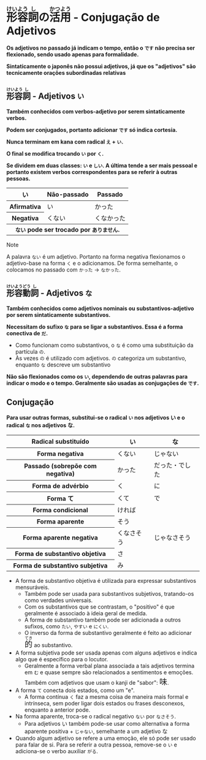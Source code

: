 # <ruby>形<rt>けい</rt>容<rt>よう</rt>詞<rt>し</rt></ruby>の<ruby>活<rt>かつ</rt>用<rt>よう</rt></ruby> - Conjugação de Adjetivos

**Os adjetivos no passado já indicam o tempo, então o `です` não precisa ser flexionado, sendo usado apenas para formalidade.**

**Sintaticamente o japonês não possui adjetivos, já que os "adjetivos" são tecnicamente orações subordinadas relativas**

## <ruby>形<rt>けい</rt>容<rt>よう</rt>詞<rt>し</rt></ruby> - Adjetivos `い`

**Também conhecidos com verbos-adjetivo por serem sintaticamente verbos.**

**Podem ser conjugados, portanto adicionar `です` só indica cortesia.**

**Nunca terminam em kana com radical `え` + `い`.**

**O final se modifica trocando `い` por `く`.**

**Se dividem em duas classes: `い` e `しい`. A última tende a ser mais pessoal e portanto existem verbos correspondentes para se referir à outras pessoas.**

<table>
    <thead>
        <tr>
            <th>い</th>
            <th>Não-passado</th>
            <th>Passado</th>
        </tr>
    </thead>
    <tr>
        <th>Afirmativa</th>
        <td>い</td>
        <td>かった</td>
    </tr>
    <tr>
        <th>Negativa</th>
        <td>くない</td>
        <td>くなかった</td>
    </tr>
        <tr>
        <th colspan="3"><code>ない</code> pode ser trocado por <code>ありません</code>.</th>
    </tr>
</table>

> [!NOTE]
> A palavra `ない` é um adjetivo. Portanto na forma negativa flexionamos o adjetivo-base na forma `く` e o adicionamos. De forma semelhante, o colocamos no passado com `かった` → `なかった`.

## <ruby>形<rt>けい</rt>容<rt>よう</rt>動<rt>どう</rt>詞<rt>し</rt></ruby> - Adjetivos `な`

**Também conhecidos como adjetivos nominais ou substantivos-adjetivo por serem sintaticamente substantivos.**

**Necessitam do sufixo `な` para se ligar a substantivos. Essa é a forma conectiva de `だ`.**

-   Como funcionam como substantivos, o `な` é como uma substituição da partícula `の`.
-   Às vezes `の` é utilizado com adjetivos. `の` categoriza um substantivo, enquanto `な` descreve um substantivo

**Não são flexionados como os `い`, dependendo de outras palavras para indicar o modo e o tempo. Geralmente são usadas as conjugações de `です`.**

## Conjugação

**Para usar outras formas, substitui-se o radical `い` nos adjetivos い e o radical `な` nos adjetivos な.**

<table>
    <thead>
        <tr>
            <th>Radical substituído</th>
            <th>い</th>
            <th>な</th>
        </tr>
    </thead>
    <tr>
        <th>Forma negativa</th>
        <td>くない</td>
        <td>じゃない</td>
    </tr>
    <tr>
        <th>Passado (sobrepõe com negativa)</th>
        <td>かった</td>
        <td>だった・でした</td>
    </tr>
    <tr>
        <th>Forma de advérbio</th>
        <td>く</td>
        <td>に</td>
    </tr>
    <tr>
        <th>Forma て</th>
        <td>くて</td>
        <td>で</td>
    </tr>
    <tr>
        <th>Forma condicional</th>
        <td>ければ</td>
        <td></td>
    </tr>
    <tr>
        <th>Forma aparente</th>
        <td colspan="2">そう</td>
    </tr>
    <tr>
        <th>Forma aparente negativa</th>
        <td>くなさそう</td>
        <td>じゃなさそう</td>
    </tr>
    <tr>
        <th>Forma de substantivo objetiva</th>
        <td colspan="2">さ</td>
    </tr>
    <tr>
        <th>Forma de substantivo subjetiva</th>
        <td colspan="2">み</td>
    </tr>
</table>

-   A forma de substantivo objetiva é utilizada para expressar substantivos mensuráveis.
    -   Também pode ser usada para substantivos subjetivos, tratando-os como verdades universais.
    -   Com os substantivos que se contrastam, o "positivo" é que geralmente é associado à ideia geral de medida.
    -   A forma de substantivo também pode ser adicionada a outros sufixos, como `たい`, `やすい` e `にくい`.
    -   O inverso da forma de substantivo geralmente é feito ao adicionar <font size="5"><code><ruby>的<rt>てき</rt></ruby></code></font> ao substantivo.
-   A forma subjetiva pode ser usada apenas com alguns adjetivos e indica algo que é específico para o locutor.
    -   Geralmente a forma verbal plana associada a tais adjetivos termina em `む` e quase sempre são relacionados a sentimentos e emoções. Também com adjetivos que usam o kanji de "sabor": <font size="5">`味`</font>.
-   A forma `て` conecta dois estados, como um "e".
    -   A forma contínua `く` faz a mesma coisa de maneira mais formal e intrínseca, sem poder ligar dois estados ou frases desconexos, enquanto a anterior pode.
-   Na forma aparente, troca-se o radical negativo `ない` por `なさそう`.
    -   Para adjetivos い também pode-se usar como alternativa a forma aparente positiva + `じゃない`, semelhante a um adjetivo な
-   Quando algum adjetivo se refere a uma emoção, ele só pode ser usado para falar de si. Para se referir a outra pessoa, remove-se o `い` e adiciona-se o verbo auxiliar `がる`.
